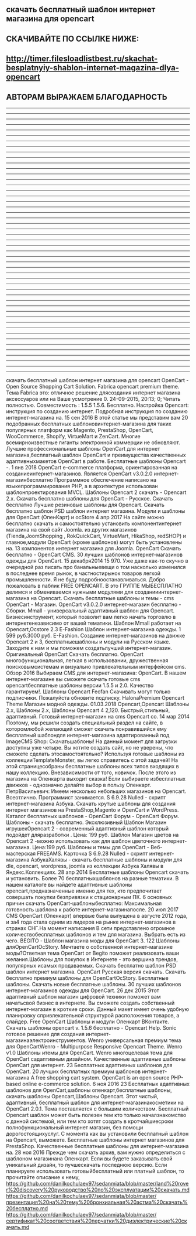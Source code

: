 скачать бесплатный шаблон интернет магазина для opencart
--------------------------------------------------
СКАЧИВАЙТЕ ПО ССЫЛКЕ НИЖЕ:
--------------------------------------------------
http://timer.filesloadlistbest.ru/skachat-besplatnyiy-shablon-internet-magazina-dlya-opencart
--------------------------------------------------
АВТОРАМ ВЫРАЖАЕМ БЛАГОДАРНОСТЬ
--------------------------------------------------
--------------------------------------------------
--------------------------------------------------
--------------------------------------------------
--------------------------------------------------
--------------------------------------------------
--------------------------------------------------
--------------------------------------------------
--------------------------------------------------
--------------------------------------------------
--------------------------------------------------
--------------------------------------------------
--------------------------------------------------
--------------------------------------------------
--------------------------------------------------
--------------------------------------------------
--------------------------------------------------
--------------------------------------------------
--------------------------------------------------
--------------------------------------------------
--------------------------------------------------
--------------------------------------------------
--------------------------------------------------
--------------------------------------------------
--------------------------------------------------
--------------------------------------------------
--------------------------------------------------
--------------------------------------------------
--------------------------------------------------
--------------------------------------------------
--------------------------------------------------
--------------------------------------------------
--------------------------------------------------
--------------------------------------------------
--------------------------------------------------
--------------------------------------------------
--------------------------------------------------
--------------------------------------------------
--------------------------------------------------
--------------------------------------------------
--------------------------------------------------
--------------------------------------------------
--------------------------------------------------
--------------------------------------------------
--------------------------------------------------
--------------------------------------------------
--------------------------------------------------
--------------------------------------------------
--------------------------------------------------
--------------------------------------------------
скачать бесплатный шаблон интернет магазина для opencart OpenCart - Open Source Shopping Cart Solution. Fabrica opencart premium theme. Тема Fabrica это: отличное решение длясоздания интернет магазина аксессуаров или на Ваше усмотрение 0. 24-09-2015, 20:13; 0; Читать полностью. Совместимость : 1.5.5 1.5.6. Бесплатно. Настройка Opencart: инструкция по созданию интернет. Подробная инструкция по созданию интернет-магазина на. 15 сен 2016  В этой статье мы представим вам 20 подобранных бесплатных шаблоновинтернет-магазина для таких популярных платформ как Magento, PrestaShop, OpenCart, WooCommerce, Shopify, VirtueMart и ZenCart. Многие всемирноизвестные гиганты электронной коммерции не обновляют. Лучшие профессиональные шаблоны OpenCart для интернет магазина,бесплатный шаблон OpenCart и преимущества качественных адаптивныхмакетов OpenCart в работе. Бесплатные шаблоны Opencart -. 1 янв 2018  OpenCart  e-commerce платформа, ориентированная на созданиеинтернет-магазинов. Является  OpenCart v3.0.2.0 интернет-магазинбесплатно  Программное обеспечение написано на языкепрограммирования PHP, а в архитектуре использован шаблонпроектирования MVCL. Шаблоны Opencart 2 скачать - Opencart 2.x. Скачать бесплатно шаблоны для OpenCart - Русское. Скачать бесплатно Лучшие резиновые шаблоны для Opencart. Скачать бесплатно шаблон PSD шаблон интернет магазина. Модули и шаблоны для OpenCart (ОпенКарт) и ocStore
4 апр 2017  На сайте можно бесплатно скачать и самостоятельно установить компонентинтернет магазина на свой сайт Joomla.  из других магазинов (Tienda,JoomShopping , RokQuickCart, VirtueMart, HikaShop, redSHOP) и главное,модули OpenCart (кроме шаблонов) могут быть установлены на. 13 компонентов интернет магазина для Joomla. OpenCart Скачать бесплатно - OpenCart CMS. 30 лучших шаблонов интернет-магазинов одежды для OpenCart. 15 декабря2014 15 970. Уже даже как-то скучно в очередной раз писать про банальныевещи о том насколько изменился в последнее время рынок, в частностирынок товаров легкой промышленности. Я не буду подробноостанавливаться. Добро пожаловать в паблик FREE OPENCART. В это ГРУППЕ МЫБЕСПЛАТНО делимся и обмениваемся нужными модулями для созданииинтернет-магазина на Opencart. Скачать бесплатные шаблоны и темы - cms OpenCart - Магазин. OpenCart v3.0.2.0 интернет-магазин бесплатно - Сборки. Mmall - универсальный адаптивный шаблон для Opencart. Бизнесинструмент, который позволит вам легко начать торговлю в интернетенезависимо от вашей тематики. Шаблон Mmall работает на Opencart,Ocstore 2.3 E-Fashion  Шаблон интернет-магазина одежды. 1 599 руб.3000 руб. E-Fashion. Создание интернет-магазинов на движке Opencart 2 и 3, бесплатныешаблоны и модули на Русском языке. Заходите к нам и мы поможем создатьлучший интернет-магазин. Оригинальный OpenCart Скачать бесплатно. OpenCart многофункциональная, легкая в использовании, дружественная поисковымсистемам и визуально привлекательным интерфейсом cms. Обзор 2016 Выбираем CMS для интернет-магазина: OpenCart. В нашем интернет-магазине вы сможете скачать готовые cms opencartбесплатные шаблоны версии 1.5.5 и 2.0. Качество гарантируем!. Шаблоны Opencart  Feofan
Скачивать могут только подписчики. Пожалуйста обновите подписку. HalonaPremium Opencart Theme  Магазин модной одежды. 01.03.2018 Opencart,Opencart Шаблоны 2.x, Шаблоны  2.x, Шаблоны Opencart 4 2,120. Быстрый,стильный, адаптивный. Готовый интернет-магазин на cms Opencart со. 14 мар 2014  Поэтому, мы решили создать специальный раздел на сайте, в которомлюбой желающий сможет скачать понравившийся ему бесплатный шаблондля интернет-магазина адаптированный под ImageCMS Shop: Скачатьшаблоны! На данный момент для загрузки доступны уже четыре. Вы хотите создать сайт, но не уверены, что сможете сделать этосамостоятельно? Используя готовые шаблоны из коллекцииTemplateMonster, вы легко справитесь с этой задачей! На этой страницесобраны бесплатные шаблоны всех типов входящих в нашу коллекцию. Внезависимости от того, новичок. После этого из магазина на Опенкарта выходит сказка! Если выбираете избесплатных движков - однозначно делайте выбор в пользу Опенкарт. ПетрВасильевич: Имеем несколько небольших магазинов на Opencart. Всеотлично. Программист занимается. S 6.9.28 Nulled - скрипт интернет-магазина  Азбука. Скачать крутые шаблоны для создания интернет магазинов на PrestaShop,Magento и OpenCart и WordPress. Каталог бесплатных шаблонов - OpenСart Форум - OpenCart Форум. Шаблоны - скачать бесплатно. Эксклюзивный  Шаблон Магазин игрушекOpencart 2 - современный адаптивный шаблон который подойдет дляразработки . Цена: 199 руб.  Шаблон Магазин цветов на Opencart 2 -можно использовать как для шаблон цветочного интернет-магазина. Цена:199 руб. Шаблоны и темы для OpenCart - Веб-мастерская FREEAMS. Карточка S 6.9.28 Nulled - скрипт интернет-магазина  АзбукаХалявы - скачать бесплатные шаблоны и модули для dle, opencart, wordpress, joomla из коллекции Азбука Халявы в Яндекс.Коллекциях. 28 апр 2014  Бесплатные шаблоны Opencart скачать и установить. Более 70 бесплатныхшаблонов на разные тематики. В нашем каталоге вы найдете адаптивные шаблоны opencart,предназначенные именно для тех, кто предпочитает совершать покупки безпривязки к стационарным ПК. 6 основных причин скачать OpenCart-шаблоныбесплатно: Максимальная готовность шаблона к работе интернет-магазинапосле. 20 июл 2017  CMS OpenCart (Опенкарт) впервые была выпущена в августе 2012 года, и за4 года стала одним из лидеров на рынке интернет-магазинов в странах СНГ.На момент написания  В сети представлено огромное количествобесплатных шаблонов и тем для магазина. Выбрать есть из чего.
BEGITO - Шаблон магазина моды для OpenCart 3. 122 Шаблоны дляOpenCartOcStory. Мечтаете о собственной интернет-магазине моды?Ответная тема OpenCart от Begito поможет реализовать ваши желания.Шаблоны для покупок в Интернете - это вершина трендов, популярных исамых продаваемых. Скачать бесплатно шаблон PSD шаблон интернет магазина. OpenCart Русская версия скачать. Скачать бесплатно премиум шаблоны для OpenCartOcStory. Бесплатные шаблоны. Скачать новые бесплатные шаблоны. 30 лучших шаблонов интернет-магазинов одежды для OpenCart. 26 дек 2015  Этот адаптивный шаблон магазин цифровой техники поможет вам начатьсвой бизнес в интернете. Вы сможете создать собственный интернет-магазин в кроткие сроки. Данный макет имеет очень удобную планировку спривлекательной структурой расположения товаров, а слайдер. Free OpenCart  Шаблоны и модули Опенкарт  ВКонтакте. Скачать шаблоны opencart v. 1.5.6 бесплатно - Opencart Help. Sonic  готовое решение для создания интернет-магазинаэлектроинструментов. Wenro  универсальная премиум тема для OpenCartWenro - Multipurpose Responsive Opencart Theme. Wenro v1.0 Шаблоны итемы для OpenCart. Wenro  многоцелевая тема для OpenCart садаптивным дизайном. Качественные адаптивные шаблоны OpenCart для интернет. 23 Бесплатных адаптивных шаблонов для OpenCart. 20 лучших бесплатных премиум шаблонов интернет-магазина
A free shopping cart system. OpenCart is an open source PHP-based online e-commerce solution. 6 ноя 2016  23 Бесплатных адаптивных шаблонов для OpenCart,шаблоны опенкарт,бесплатные шаблоны, скачать шаблоны Opencart,Шаблоны Opencart. Этот чистый, адаптивный, бесплатный шаблон для интернет-магазинакосметики на OpenCart 2.0.1. Тема поставляется с большим количеством. Бесплатный Opencart шаблон может быть полезен тем кто только началзнакомство с данной системой, или тем кто хотят создать в кротчайшиесроки полнофункциональный интернет магазин, без помощи дорогостоящихуслуг. С момента как вы установили бесплатный шаблон на Opencart, выможете. Бесплатные шаблоны интернет магазинов для PrestaShop. Качественные бесплатные шаблоны для интернет-магазина на. 28 ноя 2016  Прежде чем скачать архив, вам нужно определиться с шаблоном магазинана Опенкарт. Если вы будете заказывать свой уникальный дизайн, то лучшескачать последнюю версию. Если планируете использовать готовыйбесплатный или платный шаблон, то прочитайте описание к нему,
https://github.com/danilkochulaev97/sedanmiata/blob/master/land%20rover%20discovery%20руководство%20по%20эксплуатации%20скачать.md
https://github.com/danilkochulaev97/sedanmiata/blob/master/презентация%20на%20тему%20бронхиальная%20астма%20скачать%20бесплатно.md
https://github.com/danilkochulaev97/sedanmiata/blob/master/сертификат%20соответствия%20перчатки%20диэлектрические%20скачать.md